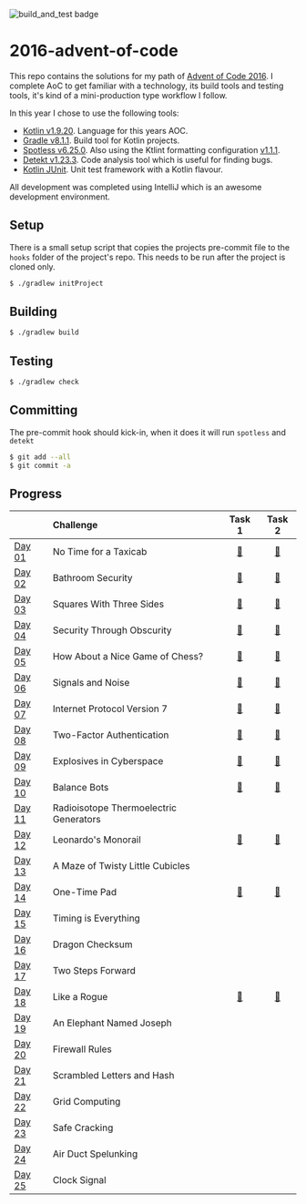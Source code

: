 ![build_and_test badge](https://github.com/andrewfitzy/2016-advent-of-code/actions/workflows/build_and_test.yml/badge.svg)
# 2016-advent-of-code

This repo contains the solutions for my path of [Advent of Code 2016](https://adventofcode.com/2016). I complete AoC to get familiar with a technology, its build tools and testing tools, it's kind of a mini-production type workflow I follow.

In this year I chose to use the following tools:
- [Kotlin v1.9.20](https://kotlinlang.org/docs/whatsnew1920.html). Language for this years AOC.
- [Gradle v8.1.1](https://docs.gradle.org/8.1.1/release-notes.html). Build tool for Kotlin projects.
- [Spotless v6.25.0](https://github.com/diffplug/spotless/releases/tag/gradle%2F6.25.0). Also using the Ktlint formatting configuration [v1.1.1](https://github.com/pinterest/ktlint/releases/tag/1.1.1).
- [Detekt v1.23.3](https://detekt.dev/docs/intro). Code analysis tool which is useful for finding bugs.
- [Kotlin JUnit](https://kotlinlang.org/api/latest/kotlin.test/). Unit test framework with a Kotlin flavour.

All development was completed using IntelliJ which is an awesome development environment.

## Setup
There is a small setup script that copies the projects pre-commit file to the `hooks` folder of the project's repo. This needs to be run after the project is cloned only. 
```bash
$ ./gradlew initProject  
```

## Building
```bash
$ ./gradlew build  
```

## Testing
```bash
$ ./gradlew check  
```

## Committing
The pre-commit hook should kick-in, when it does it will run `spotless` and `detekt`
```bash
$ git add --all
$ git commit -a
```

## Progress
|                                                | Challenge                              |                                                            Task 1                                                            |                                                            Task 2                                                            |
|:-----------------------------------------------|:---------------------------------------|:----------------------------------------------------------------------------------------------------------------------------:|:----------------------------------------------------------------------------------------------------------------------------:|
| [Day 01](https://adventofcode.com/2016/day/1)  | No Time for a Taxicab                  | [🌟](https://github.com/andrewfitzy/2016-advent-of-code/blob/main/app/src/main/kotlin/io/github/andrewfitzy/day01/Task01.kt) | [🌟](https://github.com/andrewfitzy/2016-advent-of-code/blob/main/app/src/main/kotlin/io/github/andrewfitzy/day01/Task02.kt) |
| [Day 02](https://adventofcode.com/2016/day/2)  | Bathroom Security                      | [🌟](https://github.com/andrewfitzy/2016-advent-of-code/blob/main/app/src/main/kotlin/io/github/andrewfitzy/day02/Task01.kt) | [🌟](https://github.com/andrewfitzy/2016-advent-of-code/blob/main/app/src/main/kotlin/io/github/andrewfitzy/day02/Task02.kt) |
| [Day 03](https://adventofcode.com/2016/day/3)  | Squares With Three Sides               | [🌟](https://github.com/andrewfitzy/2016-advent-of-code/blob/main/app/src/main/kotlin/io/github/andrewfitzy/day03/Task01.kt) | [🌟](https://github.com/andrewfitzy/2016-advent-of-code/blob/main/app/src/main/kotlin/io/github/andrewfitzy/day03/Task02.kt) |
| [Day 04](https://adventofcode.com/2016/day/4)  | Security Through Obscurity             | [🌟](https://github.com/andrewfitzy/2016-advent-of-code/blob/main/app/src/main/kotlin/io/github/andrewfitzy/day04/Task01.kt) | [🌟](https://github.com/andrewfitzy/2016-advent-of-code/blob/main/app/src/main/kotlin/io/github/andrewfitzy/day04/Task02.kt) |
| [Day 05](https://adventofcode.com/2016/day/5)  | How About a Nice Game of Chess?        | [🌟](https://github.com/andrewfitzy/2016-advent-of-code/blob/main/app/src/main/kotlin/io/github/andrewfitzy/day05/Task01.kt) | [🌟](https://github.com/andrewfitzy/2016-advent-of-code/blob/main/app/src/main/kotlin/io/github/andrewfitzy/day05/Task02.kt) |
| [Day 06](https://adventofcode.com/2016/day/6)  | Signals and Noise                      | [🌟](https://github.com/andrewfitzy/2016-advent-of-code/blob/main/app/src/main/kotlin/io/github/andrewfitzy/day06/Task01.kt) | [🌟](https://github.com/andrewfitzy/2016-advent-of-code/blob/main/app/src/main/kotlin/io/github/andrewfitzy/day06/Task02.kt) |
| [Day 07](https://adventofcode.com/2016/day/7)  | Internet Protocol Version 7            | [🌟](https://github.com/andrewfitzy/2016-advent-of-code/blob/main/app/src/main/kotlin/io/github/andrewfitzy/day07/Task01.kt) | [🌟](https://github.com/andrewfitzy/2016-advent-of-code/blob/main/app/src/main/kotlin/io/github/andrewfitzy/day07/Task02.kt) |
| [Day 08](https://adventofcode.com/2016/day/8)  | Two-Factor Authentication              | [🌟](https://github.com/andrewfitzy/2016-advent-of-code/blob/main/app/src/main/kotlin/io/github/andrewfitzy/day08/Task01.kt) | [🌟](https://github.com/andrewfitzy/2016-advent-of-code/blob/main/app/src/main/kotlin/io/github/andrewfitzy/day08/Task02.kt) |
| [Day 09](https://adventofcode.com/2016/day/9)  | Explosives in Cyberspace               | [🌟](https://github.com/andrewfitzy/2016-advent-of-code/blob/main/app/src/main/kotlin/io/github/andrewfitzy/day09/Task01.kt) | [🌟](https://github.com/andrewfitzy/2016-advent-of-code/blob/main/app/src/main/kotlin/io/github/andrewfitzy/day09/Task02.kt) |
| [Day 10](https://adventofcode.com/2016/day/10) | Balance Bots                           | [🌟](https://github.com/andrewfitzy/2016-advent-of-code/blob/main/app/src/main/kotlin/io/github/andrewfitzy/day10/Task01.kt) | [🌟](https://github.com/andrewfitzy/2016-advent-of-code/blob/main/app/src/main/kotlin/io/github/andrewfitzy/day10/Task02.kt) | 
| [Day 11](https://adventofcode.com/2016/day/11) | Radioisotope Thermoelectric Generators |                                                                                                                              |                                                                                                                              |
| [Day 12](https://adventofcode.com/2016/day/12) | Leonardo's Monorail                    | [🌟](https://github.com/andrewfitzy/2016-advent-of-code/blob/main/app/src/main/kotlin/io/github/andrewfitzy/day12/Task01.kt) | [🌟](https://github.com/andrewfitzy/2016-advent-of-code/blob/main/app/src/main/kotlin/io/github/andrewfitzy/day12/Task02.kt) |      
| [Day 13](https://adventofcode.com/2016/day/13) | A Maze of Twisty Little Cubicles       |                                                                                                                              |                                                                                                                              |
| [Day 14](https://adventofcode.com/2016/day/14) | One-Time Pad                           | [🌟](https://github.com/andrewfitzy/2016-advent-of-code/blob/main/app/src/main/kotlin/io/github/andrewfitzy/day14/Task01.kt) | [🌟](https://github.com/andrewfitzy/2016-advent-of-code/blob/main/app/src/main/kotlin/io/github/andrewfitzy/day14/Task02.kt) |
| [Day 15](https://adventofcode.com/2016/day/15) | Timing is Everything                   |                                                                                                                              |                                                                                                                              |
| [Day 16](https://adventofcode.com/2016/day/16) | Dragon Checksum                        |                                                                                                                              |                                                                                                                              |
| [Day 17](https://adventofcode.com/2016/day/17) | Two Steps Forward                      |                                                                                                                              |                                                                                                                              |
| [Day 18](https://adventofcode.com/2016/day/18) | Like a Rogue                           | [🌟](https://github.com/andrewfitzy/2016-advent-of-code/blob/main/app/src/main/kotlin/io/github/andrewfitzy/day18/Task01.kt) | [🌟](https://github.com/andrewfitzy/2016-advent-of-code/blob/main/app/src/main/kotlin/io/github/andrewfitzy/day18/Task02.kt) |
| [Day 19](https://adventofcode.com/2016/day/19) | An Elephant Named Joseph               |                                                                                                                              |                                                                                                                              |
| [Day 20](https://adventofcode.com/2016/day/20) | Firewall Rules                         |                                                                                                                              |                                                                                                                              |
| [Day 21](https://adventofcode.com/2016/day/21) | Scrambled Letters and Hash             |                                                                                                                              |                                                                                                                              |
| [Day 22](https://adventofcode.com/2016/day/22) | Grid Computing                         |                                                                                                                              |                                                                                                                              |
| [Day 23](https://adventofcode.com/2016/day/23) | Safe Cracking                          |                                                                                                                              |                                                                                                                              |
| [Day 24](https://adventofcode.com/2016/day/24) | Air Duct Spelunking                    |                                                                                                                              |                                                                                                                              |
| [Day 25](https://adventofcode.com/2016/day/25) | Clock Signal                           |                                                                                                                              |                                                                                                                              |